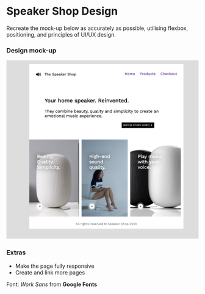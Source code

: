 # Speaker Shop Design
Recreate the mock-up below as accurately as possible, utilising flexbox, positioning, and principles of UI/UX design.


### Design mock-up

![design](./images/mockup.png)


### Extras

- Make the page fully responsive
- Create and link more pages

Font: *Work Sans* from **Google Fonts**

